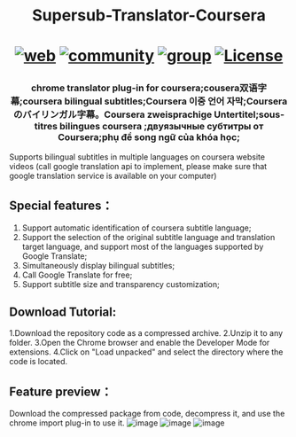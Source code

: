 <h1 align="center">Supersub-Translator-Coursera<h1>
<div align="center">

[![web](https://img.shields.io/badge/web-official-blue.svg)](https://www.kworlds.cn/pages/supersub.html)
[![community](https://img.shields.io/badge/discord-community-yellow.svg)](https://discord.gg/sNCxsfEE)
[![group](https://img.shields.io/badge/telegram-usergroup-purple.svg)](https://t.me/+b2QbOE4kOOVkZmI1)
[![License](https://img.shields.io/github/license/immrk/supersub-translator-coursera)](https://github.com/immrk/supersub-translator-coursera/main/LICENSE)
</div>

<h3 align="center">
chrome translator plug-in for coursera;cousera双语字幕;coursera bilingual subtitles;Coursera 이중 언어 자막;Coursera のバイリンガル字幕。Coursera zweisprachige Untertitel;sous-titres bilingues coursera ;двуязычные субтитры от Coursera;phụ đề song ngữ của khóa học;
</h3>

Supports bilingual subtitles in multiple languages on coursera website videos (call google translation api to implement, please make sure that google translation service is available on your computer)

## Special features：
1. Support automatic identification of coursera subtitle language;
2. Support the selection of the original subtitle language and translation target language, and support most of the languages supported by Google Translate;
3. Simultaneously display bilingual subtitles;
4. Call Google Translate for free;
5. Support subtitle size and transparency customization;

## Download Tutorial:
1.Download the repository code as a compressed archive.
2.Unzip it to any folder.
3.Open the Chrome browser and enable the Developer Mode for extensions.
4.Click on "Load unpacked" and select the directory where the code is located.

## Feature preview：
Download the compressed package from code, decompress it, and use the chrome import plug-in to use it.
![image](https://github.com/immrk/supersub-translator-coursera/assets/100814424/ffd60cf2-d3cf-4ccf-906c-15ef4e39cf06)
![image](https://github.com/immrk/supersub-translator-coursera/assets/100814424/be9a4eb7-5ba9-470d-a49b-8fcf374c2caf)
![image](https://github.com/immrk/supersub-translator-coursera/assets/100814424/355e11dc-201d-48fd-bded-9503cf1862a4)
